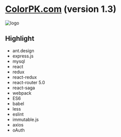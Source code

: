 # [ColorPK.com](http://react.colorpk.com)   (version 1.3)

![logo](https://github.com/zj1926/vp/blob/master/logo.png "colorpk.com")

## Highlight

- ant.design
- express.js
- mysql
- react
- redux
- react-redux
- react-router 5.0
- react-saga
- webpack
- ES6
- babel
- less
- eslint
- immutable.js
- axios
- oAuth

